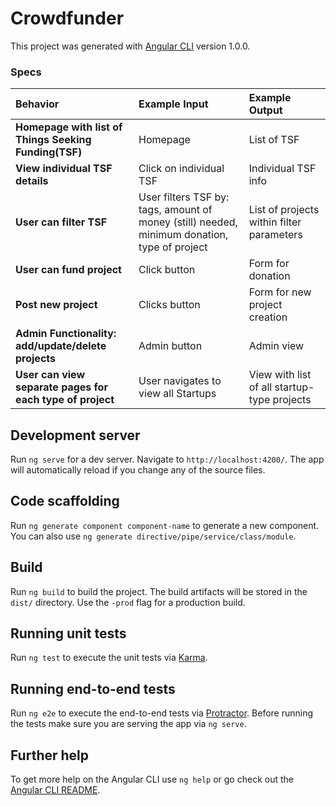 # Crowdfunder

This project was generated with [Angular CLI](https://github.com/angular/angular-cli) version 1.0.0.

### Specs
| Behavior | Example Input | Example Output |
| :-------------     | :------------- | :------------- |
| **Homepage with list of Things Seeking Funding(TSF)** | Homepage | List of TSF |
| **View individual TSF details** | Click on individual TSF | Individual TSF info |
| **User can filter TSF** | User filters TSF by: tags, amount of money (still) needed, minimum donation, type of project | List of projects within filter parameters |
| **User can fund project** | Click button | Form for donation |
| **Post new project** | Clicks button | Form for new project creation |
| **Admin Functionality: add/update/delete projects** | Admin button | Admin view |
| **User can view separate pages for each type of project** | User navigates to view all Startups | View with list of all startup-type projects |


## Development server

Run `ng serve` for a dev server. Navigate to `http://localhost:4200/`. The app will automatically reload if you change any of the source files.

## Code scaffolding

Run `ng generate component component-name` to generate a new component. You can also use `ng generate directive/pipe/service/class/module`.

## Build

Run `ng build` to build the project. The build artifacts will be stored in the `dist/` directory. Use the `-prod` flag for a production build.

## Running unit tests

Run `ng test` to execute the unit tests via [Karma](https://karma-runner.github.io).

## Running end-to-end tests

Run `ng e2e` to execute the end-to-end tests via [Protractor](http://www.protractortest.org/).
Before running the tests make sure you are serving the app via `ng serve`.

## Further help

To get more help on the Angular CLI use `ng help` or go check out the [Angular CLI README](https://github.com/angular/angular-cli/blob/master/README.md).
